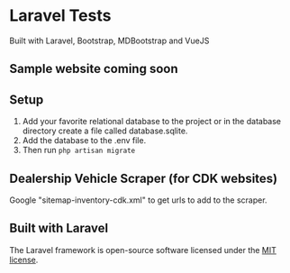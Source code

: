 # Laravel Tests

Built with Laravel, Bootstrap, MDBootstrap and VueJS

## Sample website coming soon
  
## Setup
1. Add your favorite relational database to the project or in the database directory create a file called database.sqlite.
2. Add the database to the .env file.
3. Then run ```php artisan migrate```
  
## Dealership Vehicle Scraper (for CDK websites)
Google "sitemap-inventory-cdk.xml" to get urls to add to the scraper.  

## Built with Laravel

The Laravel framework is open-source software licensed under the [MIT license](https://opensource.org/licenses/MIT).
